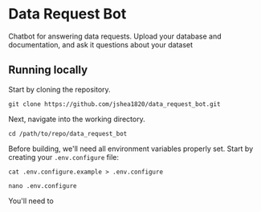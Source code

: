 # Data Request Bot
Chatbot for answering data requests. Upload your database and documentation, and ask it questions about your dataset

## Running locally
Start by cloning the repository.

`git clone https://github.com/jshea1820/data_request_bot.git`

Next, navigate into the working directory.

`cd /path/to/repo/data_request_bot`

Before building, we'll need all environment variables properly set. Start by creating
your ``.env.configure`` file:

`cat .env.configure.example > .env.configure`

`nano .env.configure`

You'll need to


